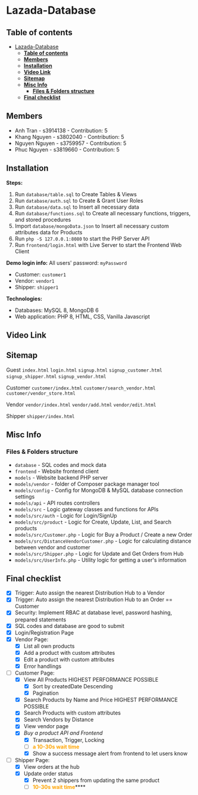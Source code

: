 # Lazada-Database

## **Table of contents**
- [Lazada-Database](#lazada-database)
  - [**Table of contents**](#table-of-contents)
  - [**Members**](#members)
  - [**Installation**](#installation)
  - [**Video Link**](#video-link)
  - [**Sitemap**](#sitemap)
  - [**Misc Info**](#misc-info)
    - [**Files & Folders structure**](#files--folders-structure)
  - [**Final checklist**](#final-checklist)


## **Members**

- Anh Tran - s3914138 - Contribution: 5
- Khang Nguyen - s3802040 - Contribution: 5
- Nguyen Nguyen - s3759957 - Contribution: 5
- Phuc Nguyen - s3819660 - Contribution: 5
  
## **Installation**

**Steps:**

  1. Run `database/table.sql` to Create Tables & Views
  2. Run `database/auth.sql` to Create & Grant User Roles
  3. Run `database/data.sql` to Insert all necessary data
  4. Run `database/functions.sql` to Create all necessary functions, triggers, and stored procedures
  5. Import `database/mongoData.json` to Insert all necessary custom attributes data for Products
  6. Run `php -S 127.0.0.1:8080` to start the PHP Server API
  7. Run `frontend/login.html` with Live Server to start the Frontend Web Client

**Demo login info:**
All users' password: `myPassword`

- Customer: `customer1`
- Vendor: `vendor1`
- Shipper: `shipper1`


**Technologies:**

- Databases: MySQL 8, MongoDB 6
- Web application: PHP 8, HTML, CSS, Vanilla Javascript

## **Video Link**


## **Sitemap**

Guest
`index.html`
`login.html`
`signup.html`
`signup_customer.html`
`signup_shipper.html`
`signup_vendor.html`

Customer
`customer/index.html`
`customer/search_vendor.html`
`customer/vendor_store.html`

Vendor
`vendor/index.html`
`vendor/add.html`
`vendor/edit.html`

Shipper
`shipper/index.html`


## **Misc Info**

### **Files & Folders structure**

- `database` - SQL codes and mock data
- `frontend` - Website frontend client
- `models` - Website backend PHP server
- `models/vendor` - folder of Composer package manager tool
- `models/config` - Config for MongoDB & MySQL database connection settings
- `models/api` - API routes controllers
- `models/src` - Logic gateway classes and functions for APIs
- `models/src/auth` - Logic for Login/SignUp
- `models/src/product` - Logic for Create, Update, List, and Search products
- `models/src/Customer.php` - Logic for Buy a Product / Create a new Order
- `models/src/DistanceVendorCustomer.php` - Logic for calculating distance between vendor and customer
- `models/src/Shipper.php` - Logic for Update and Get Orders from Hub
- `models/src/UserInfo.php` - Utility logic for getting a user's information

## **Final checklist**

- [x] Trigger: Auto assign the nearest Distribution Hub to a Vendor
- [x] Trigger: Auto assign the nearest Distribution Hub to an Order == Customer
- [x] Security: Implement RBAC at database level, password hashing, prepared statements
- [x] SQL codes and database are good to submit
- [x] Login/Registration Page
- [x] Vendor Page:
  - [x] List all own products
  - [x] Add a product with custom attributes
  - [x] Edit a product with custom attributes
  - [x] Error handlings
- [ ] Customer Page:
  - [x] View All Products HIGHEST PERFORMANCE POSSIBLE
    - [x] Sort by createdDate Descending
    - [x] Pagination
  - [x] Search Products by Name and Price HIGHEST PERFORMANCE POSSIBLE
  - [x] Search Products with custom attributes
  - [x] Search Vendors by Distance
  - [x] View vendor page
  - [x] *Buy a product API and Frontend*
    - [x] Transaction, Trigger, Locking 
    - [ ] <span style="color:orange;">**a 10-30s wait time**</span>
    - [x] Show a success message alert from frontend to let users know
- [ ] Shipper Page:
  - [x] View orders at the hub
  - [x] Update order status
    - [x] Prevent 2 shippers from updating the same product
    - [ ] <span style="color:orange;">**10-30s wait time**</span>****
